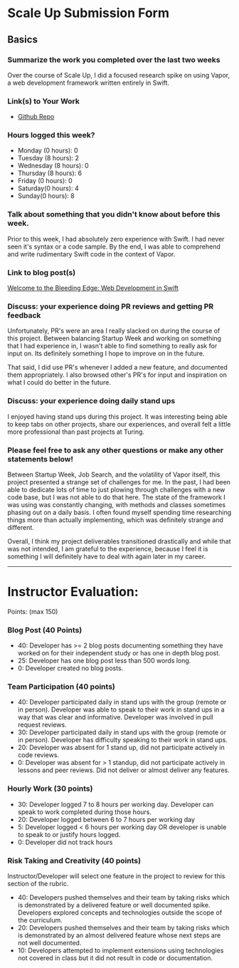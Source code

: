 # Scale Up Submission Form

## Basics

### Summarize the work you completed over the last two weeks

Over the course of Scale Up, I did a focused research spike on using Vapor, a web development framework written entirely in Swift.

### Link(s) to Your Work

 - [Github Repo](https://github.com/Riizu/race_condition)

### Hours logged this week?

- Monday (0 hours): 0
- Tuesday (8 hours): 2
- Wednesday (8 hours): 0
- Thursday (8 hours): 6
- Friday (0 hours): 0
- Saturday(0 hours): 4
- Sunday(0 hours): 8


### Talk about something that you didn't know about before this week.

Prior to this week, I had absolutely zero experience with Swift. I had never seen it's syntax or a code sample. By the end, I was able to comprehend and write rudimentary Swift code in the context of Vapor.

### Link to blog post(s)

[Welcome to the Bleeding Edge: Web Development in Swift](https://medium.com/@riizu/welcome-to-the-bleeding-edge-web-development-in-swift-129c9a4f9dcd#.asbkz04ur)

### Discuss: your experience doing PR reviews and getting PR feedback

Unfortunately, PR's were an area I really slacked on during the course of this project. Between balancing Startup Week and working on something that I had experience in, I wasn't able to find something to really ask for input on. Its definitely something I hope to improve on in the future.

That said, I did use PR's whenever I added a new feature, and documented them appropriately. I also browsed other's PR's for input and inspiration on what I could do better in the future.


### Discuss: your experience doing daily stand ups

I enjoyed having stand ups during this project. It was interesting being able to keep tabs on other projects, share our experiences, and overall felt a little more professional than past projects at Turing.

### Please feel free to ask any other questions or make any other statements below!

Between Startup Week, Job Search, and the volatility of Vapor itself, this project presented a strange set of challenges for me. In the past, I had been able to dedicate lots of time to just plowing through challenges with a new code base, but I was not able to do that here. The state of the framework I was using was constantly changing, with methods and classes sometimes phasing out on a daily basis.  I often found myself spending time researching things more than actually implementing, which was definitely strange and different.

Overall, I think my project deliverables transitioned drastically and while that was not intended, I am grateful to the experience, because I feel it is something I will definitely have to deal with again later in my career.

-----

# Instructor Evaluation:

Points: (max 150)

### Blog Post (40 Points)  
  * 40: Developer has >= 2 blog posts documenting something they have worked on for their independent study or has one in depth blog post.
  * 25: Developer has one blog post less than 500 words long.
  * 0: Developer created no blog posts.

### Team Participation (40 points)

  * 40: Developer participated daily in stand ups with the group (remote or in person). Developer was able to speak to their work in stand ups in a way that was clear and informative. Developer was involved in pull request reviews.
  * 30: Developer participated daily in stand ups with the group (remote or in person). Developer has difficulty speaking to their work in stand ups.
  * 20: Developer was absent for 1 stand up, did not participate actively in code reviews.
  * 0: Developer was absent for > 1 standup, did not participate actively in lessons and peer reviews. Did not deliver or almost deliver any features.

### Hourly Work (30 points)

  * 30: Developer logged 7 to 8 hours per working day. Developer can speak to work completed during those hours.
  * 20: Developer logged between 6 to 7 hours per working day
  * 5: Developer logged < 6 hours per working day OR developer is unable to speak to or justify hours logged.
  * 0: Developer did not track hours

### Risk Taking and Creativity (40 points)

  Instructor/Developer will select one feature in the project to review for this section of the rubric.

  * 40: Developers pushed themselves and their team by taking risks which is demonstrated by a delivered feature or well documented spike. Developers explored concepts and technologies outside the scope of the curriculum.
  * 20: Developers pushed themselves and their team by taking risks which is demonstrated by an almost delivered feature whose next steps are not well documented.
  * 10: Developers attempted to implement extensions using technologies not covered in class but it did not result in code or documentation.
